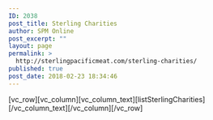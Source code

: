 ```yaml
---
ID: 2038
post_title: Sterling Charities
author: SPM Online
post_excerpt: ""
layout: page
permalink: >
  http://sterlingpacificmeat.com/sterling-charities/
published: true
post_date: 2018-02-23 18:34:46
---
```

[vc_row][vc_column][vc_column_text][listSterlingCharities]
[/vc_column_text][/vc_column][/vc_row]